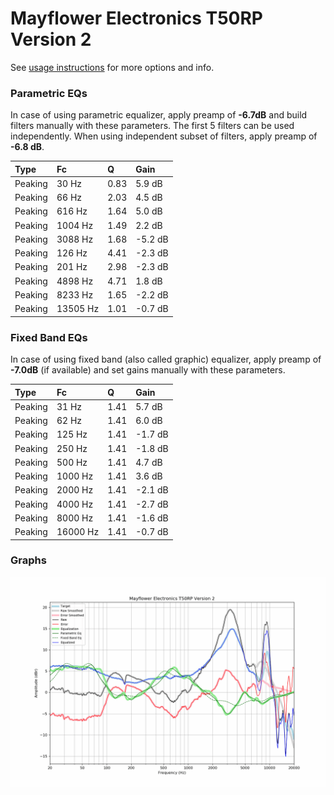 # Mayflower Electronics T50RP Version 2
See [usage instructions](https://github.com/jaakkopasanen/AutoEq#usage) for more options and info.

### Parametric EQs
In case of using parametric equalizer, apply preamp of **-6.7dB** and build filters manually
with these parameters. The first 5 filters can be used independently.
When using independent subset of filters, apply preamp of **-6.8 dB**.

| Type    | Fc       |    Q | Gain    |
|:--------|:---------|:-----|:--------|
| Peaking | 30 Hz    | 0.83 | 5.9 dB  |
| Peaking | 66 Hz    | 2.03 | 4.5 dB  |
| Peaking | 616 Hz   | 1.64 | 5.0 dB  |
| Peaking | 1004 Hz  | 1.49 | 2.2 dB  |
| Peaking | 3088 Hz  | 1.68 | -5.2 dB |
| Peaking | 126 Hz   | 4.41 | -2.3 dB |
| Peaking | 201 Hz   | 2.98 | -2.3 dB |
| Peaking | 4898 Hz  | 4.71 | 1.8 dB  |
| Peaking | 8233 Hz  | 1.65 | -2.2 dB |
| Peaking | 13505 Hz | 1.01 | -0.7 dB |

### Fixed Band EQs
In case of using fixed band (also called graphic) equalizer, apply preamp of **-7.0dB**
(if available) and set gains manually with these parameters.

| Type    | Fc       |    Q | Gain    |
|:--------|:---------|:-----|:--------|
| Peaking | 31 Hz    | 1.41 | 5.7 dB  |
| Peaking | 62 Hz    | 1.41 | 6.0 dB  |
| Peaking | 125 Hz   | 1.41 | -1.7 dB |
| Peaking | 250 Hz   | 1.41 | -1.8 dB |
| Peaking | 500 Hz   | 1.41 | 4.7 dB  |
| Peaking | 1000 Hz  | 1.41 | 3.6 dB  |
| Peaking | 2000 Hz  | 1.41 | -2.1 dB |
| Peaking | 4000 Hz  | 1.41 | -2.7 dB |
| Peaking | 8000 Hz  | 1.41 | -1.6 dB |
| Peaking | 16000 Hz | 1.41 | -0.7 dB |

### Graphs
![](./Mayflower%20Electronics%20T50RP%20Version%202.png)